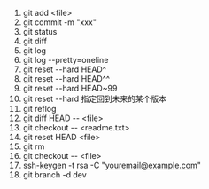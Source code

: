 1. git add \<file>
2. git commit -m "xxx"
3. git status
4. git diff 
5. git log
6. git log --pretty=oneline
7. git reset --hard HEAD^
8. git reset --hard HEAD^^
9. git reset --hard HEAD~99
10. git reset --hard <id>   指定回到未来的某个版本
11. git reflog
12. git diff HEAD -- \<file>
13. git checkout -- \<readme.txt>
14. git reset HEAD \<file>
15. git rm
16. git checkout -- \<file>
17. ssh-keygen -t rsa -C "youremail@example.com"
18. git branch -d dev
